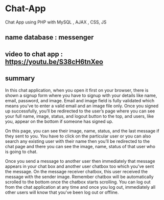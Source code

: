 # Chat-App
Chat App using PHP with MySQL , AJAX , CSS, JS
## name database : messenger 
## video to chat app : https://youtu.be/S38cH6tnXeo 
## summary
In this chat application, when you open it first on your browser, there is shown a signup form where you have to signup with your details like name, email, password, and image. Email and image field is fully validated which means you’ve to enter a valid email and an image file only. Once you signed up successfully, you’ll be redirected to the user’s page where you can see your full name, image, status, and logout button to the top, and users, like you, appear on the bottom if someone has signed up.

On this page, you can see their image, name, status, and the last message if they sent to you. You have to click on the particular user or you can also search any existing user with their name then you’ll be redirected to the chat page and there you can see the image, name, status of that user who is going to chat.

Once you send a message to another user then immediately that message appears in your chat box and another user chatbox too which you’ve sent the message. On the message receiver chatbox, this user received the message with the sender image. Remember chatbox will be automatically scrolled to the bottom once the chatbox starts scrolling. You can log out from the chat application at any time and once you log out, immediately all other users will know that you’ve been log out or offline.
